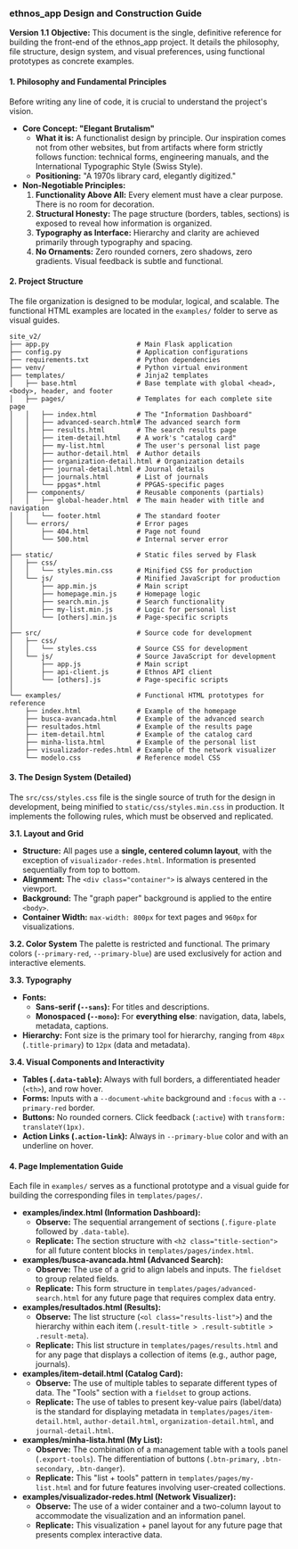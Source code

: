 ### **ethnos\_app Design and Construction Guide**

**Version 1.1**
**Objective:** This document is the single, definitive reference for building the front-end of the ethnos\_app project. It details the philosophy, file structure, design system, and visual preferences, using functional prototypes as concrete examples.

#### **1. Philosophy and Fundamental Principles**

Before writing any line of code, it is crucial to understand the project's vision.

  * **Core Concept: "Elegant Brutalism"**
      * **What it is:** A functionalist design by principle. Our inspiration comes not from other websites, but from artifacts where form strictly follows function: technical forms, engineering manuals, and the International Typographic Style (Swiss Style).
      * **Positioning:** "A 1970s library card, elegantly digitized."
  * **Non-Negotiable Principles:**
    1.  **Functionality Above All:** Every element must have a clear purpose. There is no room for decoration.
    2.  **Structural Honesty:** The page structure (borders, tables, sections) is exposed to reveal how information is organized.
    3.  **Typography as Interface:** Hierarchy and clarity are achieved primarily through typography and spacing.
    4.  **No Ornaments:** Zero rounded corners, zero shadows, zero gradients. Visual feedback is subtle and functional.

#### **2. Project Structure**

The file organization is designed to be modular, logical, and scalable. The functional HTML examples are located in the `examples/` folder to serve as visual guides.

```
site_v2/
├── app.py                      # Main Flask application
├── config.py                   # Application configurations
├── requirements.txt            # Python dependencies
├── venv/                       # Python virtual environment
├── templates/                  # Jinja2 templates
│   ├── base.html               # Base template with global <head>, <body>, header, and footer
│   ├── pages/                  # Templates for each complete site page
│   │   ├── index.html          # The "Information Dashboard"
│   │   ├── advanced-search.html# The advanced search form
│   │   ├── results.html        # The search results page
│   │   ├── item-detail.html    # A work's "catalog card"
│   │   ├── my-list.html        # The user's personal list page
│   │   ├── author-detail.html  # Author details
│   │   ├── organization-detail.html # Organization details
│   │   ├── journal-detail.html # Journal details
│   │   ├── journals.html       # List of journals
│   │   └── ppgas*.html         # PPGAS-specific pages
│   ├── components/             # Reusable components (partials)
│   │   ├── global-header.html  # The main header with title and navigation
│   │   └── footer.html         # The standard footer
│   └── errors/                 # Error pages
│       ├── 404.html            # Page not found
│       └── 500.html            # Internal server error
│
├── static/                     # Static files served by Flask
│   ├── css/
│   │   └── styles.min.css      # Minified CSS for production
│   └── js/                     # Minified JavaScript for production
│       ├── app.min.js          # Main script
│       ├── homepage.min.js     # Homepage logic
│       ├── search.min.js       # Search functionality
│       ├── my-list.min.js      # Logic for personal list
│       └── [others].min.js     # Page-specific scripts
│
├── src/                        # Source code for development
│   ├── css/
│   │   └── styles.css          # Source CSS for development
│   └── js/                     # Source JavaScript for development
│       ├── app.js              # Main script
│       ├── api-client.js       # Ethnos API client
│       └── [others].js         # Page-specific scripts
│
└── examples/                   # Functional HTML prototypes for reference
    ├── index.html              # Example of the homepage
    ├── busca-avancada.html     # Example of the advanced search
    ├── resultados.html         # Example of the results page
    ├── item-detail.html        # Example of the catalog card
    ├── minha-lista.html        # Example of the personal list
    ├── visualizador-redes.html # Example of the network visualizer
    └── modelo.css              # Reference model CSS
```

#### **3. The Design System (Detailed)**

The `src/css/styles.css` file is the single source of truth for the design in development, being minified to `static/css/styles.min.css` in production. It implements the following rules, which must be observed and replicated.

**3.1. Layout and Grid**

  * **Structure:** All pages use a **single, centered column layout**, with the exception of `visualizador-redes.html`. Information is presented sequentially from top to bottom.
  * **Alignment:** The `<div class="container">` is always centered in the viewport.
  * **Background:** The "graph paper" background is applied to the entire `<body>`.
  * **Container Width:** `max-width: 800px` for text pages and `960px` for visualizations.

**3.2. Color System**
The palette is restricted and functional. The primary colors (`--primary-red`, `--primary-blue`) are used exclusively for action and interactive elements.

**3.3. Typography**

  * **Fonts:**
      * **Sans-serif (`--sans`):** For titles and descriptions.
      * **Monospaced (`--mono`):** For **everything else**: navigation, data, labels, metadata, captions.
  * **Hierarchy:** Font size is the primary tool for hierarchy, ranging from `48px` (`.title-primary`) to `12px` (data and metadata).

**3.4. Visual Components and Interactivity**

  * **Tables (`.data-table`):** Always with full borders, a differentiated header (`<th>`), and row hover.
  * **Forms:** Inputs with a `--document-white` background and `:focus` with a `--primary-red` border.
  * **Buttons:** No rounded corners. Click feedback (`:active`) with `transform: translateY(1px)`.
  * **Action Links (`.action-link`):** Always in `--primary-blue` color and with an underline on hover.

#### **4. Page Implementation Guide**

Each file in `examples/` serves as a functional prototype and a visual guide for building the corresponding files in `templates/pages/`.

  * **examples/index.html (Information Dashboard):**
      * **Observe:** The sequential arrangement of sections (`.figure-plate` followed by `.data-table`).
      * **Replicate:** The section structure with `<h2 class="title-section">` for all future content blocks in `templates/pages/index.html`.
  * **examples/busca-avancada.html (Advanced Search):**
      * **Observe:** The use of a grid to align labels and inputs. The `fieldset` to group related fields.
      * **Replicate:** This form structure in `templates/pages/advanced-search.html` for any future page that requires complex data entry.
  * **examples/resultados.html (Results):**
      * **Observe:** The list structure (`<ol class="results-list">`) and the hierarchy within each item (`.result-title > .result-subtitle > .result-meta`).
      * **Replicate:** This list structure in `templates/pages/results.html` and for any page that displays a collection of items (e.g., author page, journals).
  * **examples/item-detail.html (Catalog Card):**
      * **Observe:** The use of multiple tables to separate different types of data. The "Tools" section with a `fieldset` to group actions.
      * **Replicate:** The use of tables to present key-value pairs (label/data) is the standard for displaying metadata in `templates/pages/item-detail.html`, `author-detail.html`, `organization-detail.html`, and `journal-detail.html`.
  * **examples/minha-lista.html (My List):**
      * **Observe:** The combination of a management table with a tools panel (`.export-tools`). The differentiation of buttons (`.btn-primary`, `.btn-secondary`, `.btn-danger`).
      * **Replicate:** This "list + tools" pattern in `templates/pages/my-list.html` and for future features involving user-created collections.
  * **examples/visualizador-redes.html (Network Visualizer):**
      * **Observe:** The use of a wider container and a two-column layout to accommodate the visualization and an information panel.
      * **Replicate:** This visualization + panel layout for any future page that presents complex interactive data.
